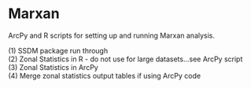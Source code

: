 # Marxan
ArcPy and R scripts for setting up and running Marxan analysis.

(1) SSDM package run through <br>
(2) Zonal Statistics in R - do not use for large datasets...see ArcPy script <br>
(3) Zonal Statistics in ArcPy <br>
(4) Merge zonal statistics output tables if using ArcPy code
